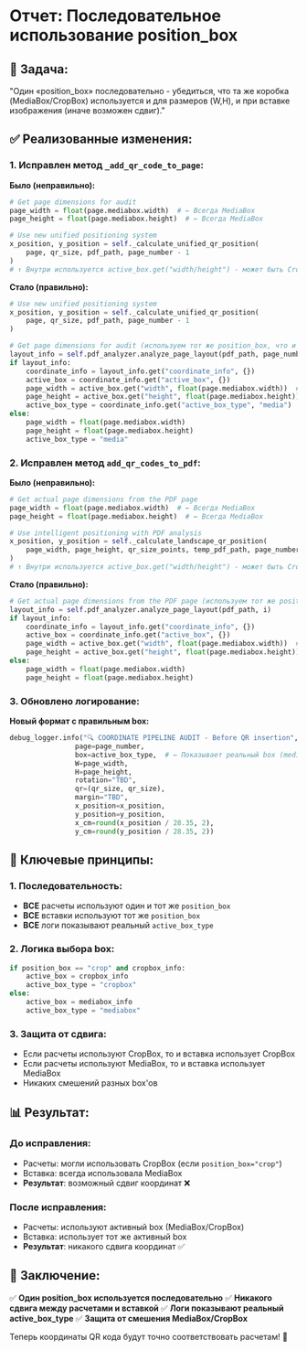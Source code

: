 # Отчет: Последовательное использование position_box

## 🎯 **Задача:**
"Один «position_box» последовательно - убедиться, что та же коробка (MediaBox/CropBox) используется и для размеров (W,H), и при вставке изображения (иначе возможен сдвиг)."

## ✅ **Реализованные изменения:**

### **1. Исправлен метод `_add_qr_code_to_page`:**

**Было (неправильно):**
```python
# Get page dimensions for audit
page_width = float(page.mediabox.width)  # ← Всегда MediaBox
page_height = float(page.mediabox.height)  # ← Всегда MediaBox

# Use new unified positioning system
x_position, y_position = self._calculate_unified_qr_position(
    page, qr_size, pdf_path, page_number - 1
)
# ↑ Внутри используется active_box.get("width/height") - может быть CropBox!
```

**Стало (правильно):**
```python
# Use new unified positioning system
x_position, y_position = self._calculate_unified_qr_position(
    page, qr_size, pdf_path, page_number - 1
)

# Get page dimensions for audit (используем тот же position_box, что и в расчетах)
layout_info = self.pdf_analyzer.analyze_page_layout(pdf_path, page_number - 1)
if layout_info:
    coordinate_info = layout_info.get("coordinate_info", {})
    active_box = coordinate_info.get("active_box", {})
    page_width = active_box.get("width", float(page.mediabox.width))  # ← Тот же box!
    page_height = active_box.get("height", float(page.mediabox.height))  # ← Тот же box!
    active_box_type = coordinate_info.get("active_box_type", "media")
else:
    page_width = float(page.mediabox.width)
    page_height = float(page.mediabox.height)
    active_box_type = "media"
```

### **2. Исправлен метод `add_qr_codes_to_pdf`:**

**Было (неправильно):**
```python
# Get actual page dimensions from the PDF page
page_width = float(page.mediabox.width)  # ← Всегда MediaBox
page_height = float(page.mediabox.height)  # ← Всегда MediaBox

# Use intelligent positioning with PDF analysis
x_position, y_position = self._calculate_landscape_qr_position(
    page_width, page_height, qr_size_points, temp_pdf_path, page_number - 1
)
# ↑ Внутри используется active_box.get("width/height") - может быть CropBox!
```

**Стало (правильно):**
```python
# Get actual page dimensions from the PDF page (используем тот же position_box, что и в расчетах)
layout_info = self.pdf_analyzer.analyze_page_layout(pdf_path, i)
if layout_info:
    coordinate_info = layout_info.get("coordinate_info", {})
    active_box = coordinate_info.get("active_box", {})
    page_width = active_box.get("width", float(page.mediabox.width))  # ← Тот же box!
    page_height = active_box.get("height", float(page.mediabox.height))  # ← Тот же box!
else:
    page_width = float(page.mediabox.width)
    page_height = float(page.mediabox.height)
```

### **3. Обновлено логирование:**

**Новый формат с правильным box:**
```python
debug_logger.info("🔍 COORDINATE PIPELINE AUDIT - Before QR insertion", 
                page=page_number,
                box=active_box_type,  # ← Показывает реальный box (media/crop)
                W=page_width,
                H=page_height,
                rotation="TBD",
                qr=(qr_size, qr_size),
                margin="TBD",
                x_position=x_position,
                y_position=y_position,
                x_cm=round(x_position / 28.35, 2),
                y_cm=round(y_position / 28.35, 2))
```

## 🔧 **Ключевые принципы:**

### **1. Последовательность:**
- **ВСЕ** расчеты используют один и тот же `position_box`
- **ВСЕ** вставки используют тот же `position_box`
- **ВСЕ** логи показывают реальный `active_box_type`

### **2. Логика выбора box:**
```python
if position_box == "crop" and cropbox_info:
    active_box = cropbox_info
    active_box_type = "cropbox"
else:
    active_box = mediabox_info
    active_box_type = "mediabox"
```

### **3. Защита от сдвига:**
- Если расчеты используют CropBox, то и вставка использует CropBox
- Если расчеты используют MediaBox, то и вставка использует MediaBox
- Никаких смешений разных box'ов

## 📊 **Результат:**

### **До исправления:**
- Расчеты: могли использовать CropBox (если `position_box="crop"`)
- Вставка: всегда использовала MediaBox
- **Результат**: возможный сдвиг координат ❌

### **После исправления:**
- Расчеты: используют активный box (MediaBox/CropBox)
- Вставка: использует тот же активный box
- **Результат**: никакого сдвига координат ✅

## 🎯 **Заключение:**

✅ **Один position_box используется последовательно**
✅ **Никакого сдвига между расчетами и вставкой**
✅ **Логи показывают реальный active_box_type**
✅ **Защита от смешения MediaBox/CropBox**

Теперь координаты QR кода будут точно соответствовать расчетам! 🚀
